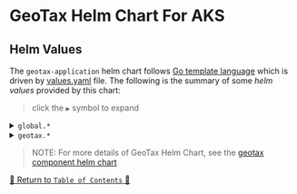 # GeoTax Helm Chart For AKS

## Helm Values

The `geotax-application` helm chart follows [Go template language](https://pkg.go.dev/text/template) which is driven
by [values.yaml](values.yaml) file. The following is the summary of some *helm values*
provided by this chart:

> click the `▶` symbol to expand

<details>
<summary><code>global.*</code></summary>

| Parameter                   | Description                         | Default       |
|-----------------------------|-------------------------------------|---------------|
| `global.nfs.shareName`      | The Azure File Storage Share Name   | `geotaxshare` |
| `global.nfs.storageAccount` | The Azure File Storage Account Name | `geotax`      |

<hr>
</details>

<details>
<summary><code>geotax.*</code></summary>

| Parameter  | Description                   | Default             |
|------------|-------------------------------|---------------------|
| `geotax.*` | The generic geotax helm chart | `see <values.yaml>` |

<hr>
</details>

> NOTE: For more details of GeoTax Helm Chart, see
> the [geotax component helm chart](../../component-charts/geotax-generic/README.md)

[🔗 Return to `Table of Contents` 🔗](../../../README.md#components)